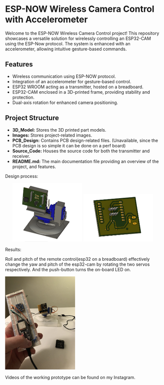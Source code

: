 # ESP-NOW Wireless Camera Control with Accelerometer 

Welcome to the ESP-NOW Wireless Camera Control project! This repository showcases a versatile solution for wirelessly controlling an ESP32-CAM using the ESP-Now protocol. The system is enhanced with an accelerometer, allowing intuitive gesture-based commands.

## Features
- Wireless communication using ESP-NOW protocol.
- Integration of an accelerometer for gesture-based control.
- ESP32 WROOM acting as a transmitter, hosted on a breadboard.
- ESP32-CAM enclosed in a 3D-printed frame, providing stability and protection.
- Dual-axis rotation for enhanced camera positioning.

## Project Structure

- **3D_Model:** Stores the 3D printed part models.
- **Images:** Stores project-related images.
- **PCB_Design:** Contains PCB design-related files. (Unavailable, since the PCB design is so simple it can be done on a perf board)
- **Source_Code:** Houses the source code for both the transmitter and receiver.
- **README.md:** The main documentation file providing an overview of the project, and features.

Design process: 

<p align="center">
  <img src="Images/assembly.PNG" alt="Image 1" width="45%">
  <img src="Images/pcba.PNG" alt="Image 2" width="45%">
</p>

Results: 

Roll and pitch of the remote control(esp32 on a breadboard) effectively change the yaw and pitch of the esp32-cam by rotating the two servos respectively. And the push-button turns the on-board LED on.

<img src="Images/inaction.jpg" alt="inaction" width="45%">

Videos of the working prototype can be found on my Instagram. 
